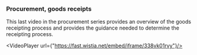 ### Procurement, goods receipts

This last video in the procurement series provides an overview of the goods receipting process and provides the guidance needed to determine the receipting process. 

<VideoPlayer url={"https://fast.wistia.net/embed/iframe/338vk01rvy"}/>

